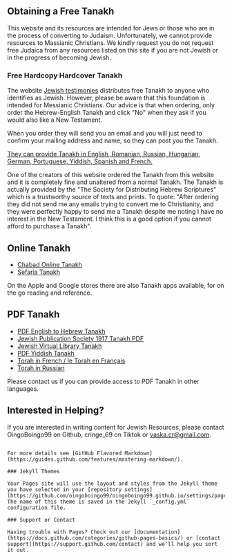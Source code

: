 ## Obtaining a Free Tanakh

This website and its resources are intended for Jews or those who are in the process of converting to Judaism. Unfortunately, we cannot provide resources to Massianic Christians. We kindly request you do not request free Judaica from any resources listed on this site if you are not Jewish or in the progress of becoming Jewish.

### Free Hardcopy Hardcover Tanakh

The website [Jewish testimonies](https://www.jewishtestimonies.com/en/) distributes free Tanakh to anyone who identifies as Jewish. However, please be aware that this foundation is intended for Messianic Christians.
Our advice is that when ordering, only order the Hebrew-English Tanakh and click "No" when they ask if you would also like a New Testament.

When you order they will send you an email and you will just need to confirm your mailing address and name, so they can post you the Tanakh.

[They can provide Tanakh in English, Romanian, Russian, Hungarian, German, Portuguese, Yiddish, Spanish and French.](https://www.sdhs.co.uk/index.php/publications/request-printed-copy/)

One of the creators of this website ordered the Tanakh from this website and it is completely fine and unaltered from a normal Tanakh. The Tanakh is actually provided by the "The Society for Distributing Hebrew Scriptures" which is a trustworthy source of texts and prints. To quote: "After ordering they did not send me any emails trying to convert me to Christianity, and they were perfectly happy to send me a Tanakh despite me noting I have no interest in the New Testament. I think this is a good option if you cannot afford to purchase a Tanakh".

## Online Tanakh

- [Chabad Online Tanakh](https://www.chabad.org/library/bible_cdo/aid/63255/jewish/The-Bible-with-Rashi.htm)
- [Sefaria Tanakh](https://www.sefaria.org/texts/Tanakh)

On the Apple and Google stores there are also Tanakh apps available, for on the go reading and reference.

## PDF Tanakh

- [PDF English to Hebrew Tanakh](https://ferrusca.files.wordpress.com/2016/11/thetanakh.pdf)
- [Jewish Publication Society 1917 Tanakh PDF](https://jps.org/download-the-tanakh-1917-translation/)
- [Jewish Virtual Library Tanakh](https://www.jewishvirtuallibrary.org/the-tanakh-full-text)
- [PDF Yiddish Tanakh](https://www.sdhs.co.uk/wp-content/uploads/scriptorium/Yiddish/yi_tanakh.pdf)
- [Torah in French / le Torah en Français](https://www.torah-box.com/torah-pdf/)
- [Torah in Russian](https://www.academia.edu/36935982/%D0%A2%D0%BE%D1%80%D0%B0_%D0%9F%D1%8F%D1%82%D0%B8%D0%BA%D0%BD%D0%B8%D0%B6%D0%B8%D0%B5_%D0%9C%D0%BE%D0%B8%D1%81%D0%B5%D0%B5%D0%B2%D0%BE)

Please contact us if you can provide access to PDF Tanakh in other languages.

## Interested in Helping?
If you are interested in writing content for Jewish Resources, please contact OingoBoingo99 on Github, cringe_69 on Tiktok or vaska.cr@gmail.com. 

```

For more details see [GitHub Flavored Markdown](https://guides.github.com/features/mastering-markdown/).

### Jekyll Themes

Your Pages site will use the layout and styles from the Jekyll theme you have selected in your [repository settings](https://github.com/oingoboingo99/oingoboingo99.github.io/settings/pages). The name of this theme is saved in the Jekyll `_config.yml` configuration file.

### Support or Contact

Having trouble with Pages? Check out our [documentation](https://docs.github.com/categories/github-pages-basics/) or [contact support](https://support.github.com/contact) and we’ll help you sort it out.
